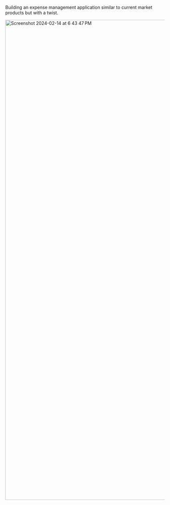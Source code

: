 Building an expense management application similar to current market products but with a twist. 

<img width="1512" alt="Screenshot 2024-02-14 at 6 43 47 PM" src="https://github.com/gupta3681/vasooli/assets/98760129/ef80941d-5011-4a45-971b-9a00132eb78a">

